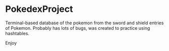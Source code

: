 # PokedexProject

Terminal-based database of the pokemon from the sword and shield entries of Pokemon. Probably has lots of bugs, was created to practice using hashtables.

Enjoy
